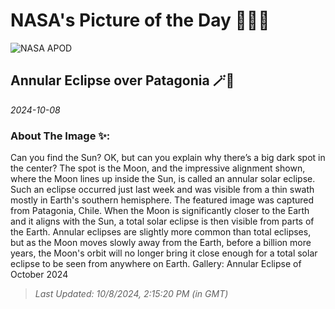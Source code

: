 
# NASA's Picture of the Day 🧑‍🚀💫

  ![NASA APOD](https://apod.nasa.gov/apod/image/2410/AnnularEclipse_Trigo_1080.jpg)
  
  ## Annular Eclipse over Patagonia 🪄🌌
  
  _2024-10-08_
  
  ### About The Image ✨: 
  
  Can you find the Sun? OK, but can you explain why there’s a big dark spot in the center? The spot is the Moon, and the impressive alignment shown, where the Moon lines up inside the Sun, is called an annular solar eclipse. Such an eclipse occurred just last week and was visible from a thin swath mostly in Earth's southern hemisphere. The featured image was captured from Patagonia, Chile. When the Moon is significantly closer to the Earth and it aligns with the Sun, a total solar eclipse is then visible from parts of the Earth. Annular eclipses are slightly more common than total eclipses, but as the Moon moves slowly away from the Earth, before a billion more years, the Moon's orbit will no longer bring it close enough for a total solar eclipse to be seen from anywhere on Earth.   Gallery: Annular Eclipse of October 2024
  
  
  
  > _Last Updated: 10/8/2024, 2:15:20 PM (in GMT)_
  